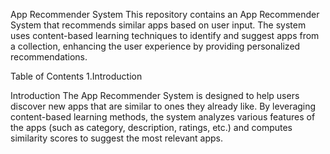 App Recommender System
This repository contains an App Recommender System that recommends similar apps based on user input. 
The system uses content-based learning techniques to identify and suggest apps from a collection, enhancing the user experience by providing personalized recommendations.

Table of Contents
1.Introduction

Introduction
The App Recommender System is designed to help users discover new apps that are similar to ones they already like. 
By leveraging content-based learning methods, the system analyzes various features of the apps (such as category, description, ratings, etc.) and computes similarity scores to suggest the most relevant apps.

